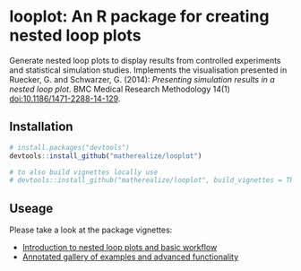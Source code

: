 # looplot: An R package for creating nested loop plots

Generate nested loop plots to display results from controlled experiments and 
statistical simulation studies. Implements the visualisation presented in 
Ruecker, G. and Schwarzer, G. (2014): *Presenting simulation results in a nested loop plot.*
BMC Medical Research Methodology 14(1) <doi:10.1186/1471-2288-14-129>.

## Installation
``` r
# install.packages("devtools")
devtools::install_github("matherealize/looplot")

# to also build vignettes locally use
# devtools::install_github("matherealize/looplot", build_vignettes = TRUE)
```

## Useage
Please take a look at the package vignettes:

- [Introduction to nested loop plots and basic workflow](https://matherealize.github.io/Demo.html)
- [Annotated gallery of examples and advanced functionality](https://matherealize.github.io/Gallery.html)
